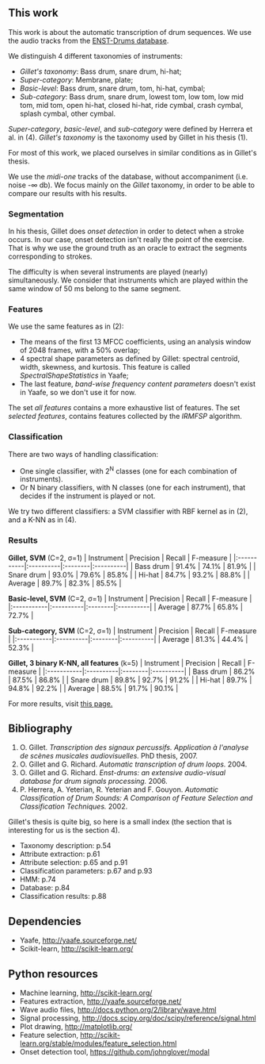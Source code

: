 ## This work ##
This work is about the automatic transcription of drum sequences. We use the audio tracks from the [ENST-Drums database](http://www.tsi.telecom-paristech.fr/aao/en/2010/02/19/enst-drums-an-extensive-audio-visual-database-for-drum-signals-processing/).

We distinguish 4 different taxonomies of instruments:
  * _Gillet's taxonomy_: Bass drum, snare drum, hi-hat;
  * _Super-category_: Membrane, plate;
  * _Basic-level_: Bass drum, snare drum, tom, hi-hat, cymbal;
  * _Sub-category_: Bass drum, snare drum, lowest tom, low tom, low mid tom, mid tom, open hi-hat, closed hi-hat, ride cymbal, crash cymbal, splash cymbal, other cymbal.

_Super-category_, _basic-level_, and _sub-category_ were defined by Herrera et al. in (4).
_Gillet's taxonomy_ is the taxonomy used by Gillet in his thesis (1).

For most of this work, we placed ourselves in similar conditions as in Gillet's thesis.

We use the _midi-one_ tracks of the database, without accompaniment (i.e. noise -∞ db). We focus mainly on the _Gillet_ taxonomy, in order to be able to compare our results with his results.

### Segmentation ###
In his thesis, Gillet does _onset detection_ in order to detect when a stroke occurs. In our case, onset detection isn't really the point of the exercise. That is why we use the ground truth as an oracle to extract the segments corresponding to strokes.

The difficulty is when several instruments are played (nearly) simultaneously. We consider that instruments which are played within the same window of 50 ms belong to the same segment.

### Features ###
We use the same features as in (2):
  * The means of the first 13 MFCC coefficients, using an analysis window of 2048 frames, with a 50% overlap;
  * 4 spectral shape parameters as defined by Gillet: spectral centroïd, width, skewness, and kurtosis. This feature is called _SpectralShapeStatistics_ in Yaafe;
  * The last feature, _band-wise frequency content parameters_ doesn't exist in Yaafe, so we don't use it for now.

The set _all features_ contains a more exhaustive list of features. The set _selected features_, contains features collected by the _IRMFSP_ algorithm.

### Classification ###
There are two ways of handling classification:
  * One single classifier, with 2<sup>N</sup> classes (one for each combination of instruments).
  * Or N binary classifiers, with N classes (one for each instrument), that decides if the instrument is played or not.

We try two different classifiers: a SVM classifier with RBF kernel as in (2), and a K-NN as in (4).

### Results ###
**Gillet, SVM** (C=2, σ=1)
| Instrument | Precision | Recall | F-measure |
|:-----------|:----------|:--------|:----------|
| Bass drum | 91.4% | 74.1% | 81.9% |
| Snare drum | 93.0% | 79.6% | 85.8% |
| Hi-hat | 84.7% | 93.2% | 88.8% |
| Average | 89.7% | 82.3% | 85.5% |

**Basic-level, SVM** (C=2, σ=1)
| Instrument | Precision | Recall | F-measure |
|:-----------|:----------|:--------|:----------|
| Average | 87.7% | 65.8% | 72.7% |

**Sub-category, SVM** (C=2, σ=1)
| Instrument | Precision | Recall | F-measure |
|:-----------|:----------|:--------|:----------|
| Average | 81.3% | 44.4% | 52.3% |

**Gillet, 3 binary K-NN, all features** (k=5)
| Instrument | Precision | Recall | F-measure |
|:-----------|:----------|:--------|:----------|
| Bass drum | 86.2% | 87.5% | 86.8% |
| Snare drum | 89.8% | 92.7% | 91.2% |
| Hi-hat | 89.7% | 94.8% | 92.2% |
| Average | 88.5% | 91.7% | 90.1% |

For more results, visit [this page.](Results.md)

## Bibliography ##
  1. O. Gillet. _Transcription des signaux percussifs. Application à l'analyse de scènes musicales audiovisuelles._ PhD thesis, 2007.
  1. O. Gillet and G. Richard. _Automatic transcription of drum loops._ 2004.
  1. O. Gillet and G. Richard. _Enst-drums: an extensive audio-visual database for drum signals processing._ 2006.
  1. P. Herrera, A. Yeterian, R. Yeterian and F. Gouyon. _Automatic Classification of Drum Sounds: A Comparison of Feature Selection and Classification Techniques._ 2002.

Gillet's thesis is quite big, so here is a small index (the section that is interesting for us is the section 4).
  * Taxonomy description: p.54
  * Attribute extraction: p.61
  * Attribute selection: p.65 and p.91
  * Classification parameters: p.67 and p.93
  * HMM: p.74
  * Database: p.84
  * Classification results: p.88

## Dependencies ##
  * Yaafe, http://yaafe.sourceforge.net/
  * Scikit-learn, http://scikit-learn.org/

## Python resources ##
  * Machine learning, http://scikit-learn.org/
  * Features extraction, http://yaafe.sourceforge.net/
  * Wave audio files, http://docs.python.org/2/library/wave.html
  * Signal processing, http://docs.scipy.org/doc/scipy/reference/signal.html
  * Plot drawing, http://matplotlib.org/
  * Feature selection, http://scikit-learn.org/stable/modules/feature_selection.html
  * Onset detection tool, https://github.com/johnglover/modal